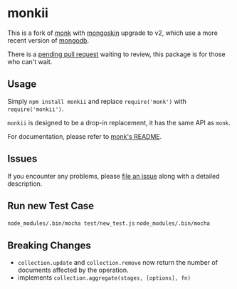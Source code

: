 # monkii

This is a fork of [monk](https://github.com/Automattic/monk) with [mongoskin](https://github.com/kissjs/node-mongoskin) upgrade to v2, which use a more recent version of [mongodb](https://github.com/mongodb/node-mongodb-native).

There is a [pending pull request](https://github.com/Automattic/monk/pull/119) waiting to review, this package is for those who can't wait.

## Usage

Simply `npm install monkii` and replace `require('monk')` with `require('monkii')`.

`monkii` is designed to be a drop-in replacement, it has the same API as `monk`.

For documentation, please refer to [monk's README](https://github.com/Automattic/monk/blob/master/README.md).

## Issues

If you encounter any problems, please [file an issue](https://github.com/ratson/monkii/issues) along with a detailed description.

## Run new Test Case

`node_modules/.bin/mocha test/new_test.js`
`node_modules/.bin/mocha`

## Breaking Changes
- `collection.update` and `collection.remove` now return the number of documents affected by the operation.
- implements `collection.aggregate(stages, [options], fn)` 
